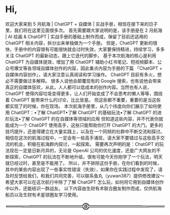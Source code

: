 # Hi,

欢迎大家来到 5 月航海 | ChatGPT + 自媒体 | 实战手册，相信在接下来的日子里，我们将在这里见面很多次。
首先需要跟大家说明的是，该手册是在 2 月航海 | AI 绘画 & ChatGPT | 实战手册的基础上制作而成，保留了目前还适用的 ChatGPT 相关内容，拆分出来单独做为一个手册。
但是，ChatGPT 更新的很快，手册中的内容很有可能很快就会过时失效，大家要保持精进，持续学习，多多关注 ChatGPT 的最新动态，跟上它迭代的脚步。
基于本次航海的核心是利用 ChatGPT 为自媒体提效，增加了用 ChatGPT 辅助小红书笔记、短视频脚本、公众号爆文等各领域自媒体创作的内容，因此重点内容为手册的下篇 「ChatGPT + 自媒体内容创作」，请大家注意认真阅读和学习操作。
ChatGPT 目前有多火，想必不需要做过多解释。
很多人说他会颠覆现有的 Google 搜索，也有说他会带来真正的自媒体狂欢，从此，人人都可以低成本的创作内容。当然也有人说，ChatGPT 使得内容垃圾变得更多，让人们开始变成了不会思考的懒人等等，围绕着 ChatGPT 能带来什么的讨论，比比皆是。
但这些都不重要，重要的是当这些都实现了的时候，你在现场。
本次航海手册里，从几个纬度向你们展示了如何使用 ChatGPT：•了解 ChatGPT•了解 ChatGPT 的基础玩法•了解 ChatGPT 的进阶玩法•了解 ChatGPT 的在自媒体等领域的应用
但知道这些内容，并不代表你就能成为一个 ChatGPT 使用高手，这些只能帮助你打开 ChatGPT 的大门。更多的技巧提升，还是得建立在大量实践上，以及在一个同频的社群中不断交流和探讨。相信在这次的航海过程中，一定会有一些高手涌现，请大家不要错过与这些高手交流的机会，积极在航海群内探讨，一起探索。
需要再次声明的是：ChatGPT 的玩法现在一定是日新月异的，无论是 OpenAI 公司的优化速度，还是广大网友的不断探索，ChatGPT 的玩法在不断地升级，很有可能今天你刚学了一个玩法，明天就已经过时，甚至是不能用了。
所以，并不排除这份手册，在你们看到的时候，其中的某些内容出现了一些事实性错误（失效），如果你在实践过程中发现了，请及时反馈给我们，和我们共同完善，可以联系鱼丸（yuwan387）提供修改建议～
希望大家可以在这次航行中除了了解 ChatGPT 怎么玩，如何将它用到自媒体创作中以外，还能结识一群战友。
以下内容由生财有术联合圈友制作而成，仅供航海船员以及生财有术星球圈友学习使用。

![](img/6ee508850b27e2c7d179da2f3eea659e.png)